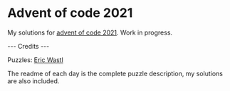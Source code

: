 # Advent of code 2021

My solutions for [advent of code 2021](https://adventofcode.com/2021). Work in progress.

--- Credits ---

Puzzles: [Eric Wastl](https://twitter.com/ericwastl)

The readme of each day is the complete puzzle description, my solutions are also included.
